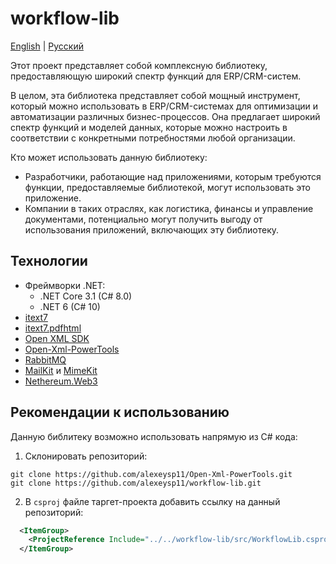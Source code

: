 # workflow-lib 

[English](README.md) | [Русский](README.ru.md)

Этот проект представляет собой комплексную библиотеку, предоставляющую широкий спектр функций для ERP/CRM-систем.

В целом, эта библиотека представляет собой мощный инструмент, который можно использовать в ERP/CRM-системах для оптимизации и автоматизации различных бизнес-процессов.
Она предлагает широкий спектр функций и моделей данных, которые можно настроить в соответствии с конкретными потребностями любой организации.

Кто может использовать данную библиотеку:
- Разработчики, работающие над приложениями, которым требуются функции, предоставляемые библиотекой, могут использовать это приложение.
- Компании в таких отраслях, как логистика, финансы и управление документами, потенциально могут получить выгоду от использования приложений, включающих эту библиотеку.

## Технологии 

- Фреймворки .NET:
  - .NET Core 3.1 (C# 8.0)
  - .NET 6 (C# 10)
- [itext7](https://github.com/itext/itext7-dotnet)
- [itext7.pdfhtml](https://github.com/itext/i7n-pdfhtml)
- [Open XML SDK](https://github.com/dotnet/Open-XML-SDK)
- [Open-Xml-PowerTools](https://github.com/alexeysp11/Open-Xml-PowerTools.git)
- [RabbitMQ](https://github.com/rabbitmq/rabbitmq-dotnet-client)
- [MailKit](https://github.com/jstedfast/MailKit) и [MimeKit](https://github.com/jstedfast/MimeKit)
- [Nethereum.Web3](https://github.com/Nethereum/Nethereum/tree/master/src/Nethereum.Web3)

## Рекомендации к использованию 

Данную библитеку возможно использовать напрямую из C# кода: 

1. Склонировать репозиторий: 
```
git clone https://github.com/alexeysp11/Open-Xml-PowerTools.git 
git clone https://github.com/alexeysp11/workflow-lib.git
```

2. В `csproj` файле таргет-проекта добавить ссылку на данный репозиторий: 
```XML
  <ItemGroup>
    <ProjectReference Include="../../workflow-lib/src/WorkflowLib.csproj" />
  </ItemGroup>
```
